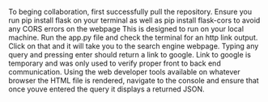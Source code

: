 To beging collaboration, first successfully pull the repository. Ensure you run pip install flask on your terminal as well as pip install flask-cors to avoid any CORS errors on the webpage
This is designed to run on your local machine. Run the app.py file and check the terminal for an http link output. Click on that and it will take you to the search engine webpage.
Typing any query and pressing enter should return a link to google. Link to google is temporary and was only used to verify proper front to back end communication.
Using the web developer tools available on whatever browser the HTML file is rendered, navigate to the console and ensure that once youve entered the query it displays a returned JSON. 
